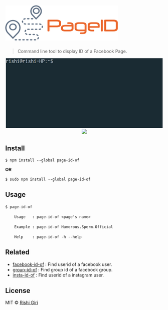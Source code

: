 # ![page-id-of](media/pid.png)

> Command line tool to display ID of a Facebook Page.

<p align="center">
	<img width="500" src="media/pid.gif">
	<br>
	<a href="https://travis-ci.org/CodeDotJS/page-id-of">
	<img src="https://travis-ci.org/CodeDotJS/page-id-of.svg?branch=master">
	</a>
</p>

## Install 

```
$ npm install --global page-id-of
```
__OR__
```
$ sudo npm install --global page-id-of
```

## Usage 

```
$ page-id-of

	Usage   : page-id-of <page's name>

	Example : page-id-of Humorous.Sperm.Official

	Help    : page-id-of -h --help
```

## Related

- [facebook-id-of](https://github.com/CodeDotJS/facebook-id-of) : Find userid of a facebook user.
- [group-id-of](https://github.com/CodeDotJS/group-id-of)       : Find group id of a facebook group.
- [insta-id-of](https://github.com/CodeDotJS/insta-id-of)       : Find userid of a instagram user.

## License

MIT &copy; [Rishi Giri](http://rishigiri.com)